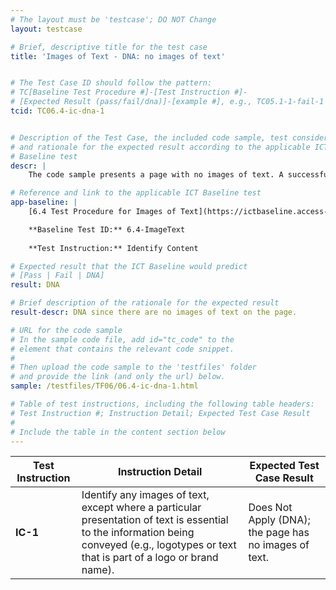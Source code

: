 ```yaml
---
# The layout must be 'testcase'; DO NOT Change
layout: testcase

# Brief, descriptive title for the test case
title: 'Images of Text - DNA: no images of text'


# The Test Case ID should follow the pattern: 
# TC[Baseline Test Procedure #]-[Test Instruction #]-
# [Expected Result (pass/fail/dna)]-[example #], e.g., TC05.1-1-fail-1
tcid: TC06.4-ic-dna-1


# Description of the Test Case, the included code sample, test considerations,
# and rationale for the expected result according to the applicable ICT
# Baseline test
descr: | 
    The code sample presents a page with no images of text. A successful test should identify that Baseline Test 6.4 Images of Text Does Not Apply (DNA).

# Reference and link to the applicable ICT Baseline test
app-baseline: | 
    [6.4 Test Procedure for Images of Text](https://ictbaseline.access-board.gov/06Images/#64-test-procedure-for-images-of-text)

    **Baseline Test ID:** 6.4-ImageText
    
    **Test Instruction:** Identify Content

# Expected result that the ICT Baseline would predict
# [Pass | Fail | DNA]
result: DNA

# Brief description of the rationale for the expected result
result-descr: DNA since there are no images of text on the page.

# URL for the code sample
# In the sample code file, add id="tc_code" to the 
# element that contains the relevant code snippet.
#
# Then upload the code sample to the 'testfiles' folder 
# and provide the link (and only the url) below.
sample: /testfiles/TF06/06.4-ic-dna-1.html

# Table of test instructions, including the following table headers: 
# Test Instruction #; Instruction Detail; Expected Test Case Result
#
# Include the table in the content section below
---
```

| Test Instruction | Instruction Detail | Expected Test Case Result |
|------------------|--------------------|---------------------------|
| **IC-1** | Identify any images of text, except where a particular presentation of text is essential to the information being conveyed (e.g., logotypes or text that is part of a logo or brand name). | Does Not Apply (DNA); the page has no images of text. |